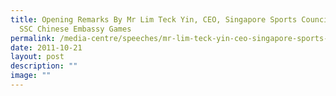 ```yaml
---
title: Opening Remarks By Mr Lim Teck Yin, CEO, Singapore Sports Council At The
  SSC Chinese Embassy Games
permalink: /media-centre/speeches/mr-lim-teck-yin-ceo-singapore-sports-council-at-the-ssc-chinese-embassy-games/
date: 2011-10-21
layout: post
description: ""
image: ""
---
```


